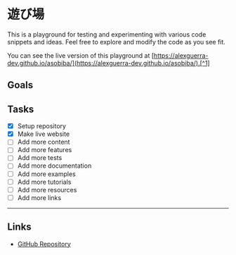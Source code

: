 # 遊び場

This is a playground for testing and experimenting with various code snippets and ideas. Feel free to explore and modify the code as you see fit.

You can see the live version of this playground at [https://alexguerra-dev.github.io/asobiba/](https://alexguerra-dev.github.io/asobiba/).[^1]

## Goals

## Tasks

- [x] Setup repository
- [x] Make live website
- [ ] Add more content
- [ ] Add more features
- [ ] Add more tests
- [ ] Add more documentation
- [ ] Add more examples
- [ ] Add more tutorials
- [ ] Add more resources
- [ ] Add more links

---

## Links

- [GitHub Repository](https://github.com/alexguerra-dev/asobiba)

[^1]: This is a github pages site, so the live version is always up to date with the latest changes in the main branch.

